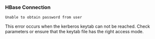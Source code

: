 ### HBase Connection
```
Unable to obtain password from user
```
This error occurs when the kerberos keytab can not be reached. Check parameters or ensure that the keytab file has the right access mode.
